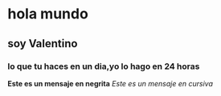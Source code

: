 # hola mundo
## soy Valentino
### lo que tu haces en un dia,yo lo hago en 24 horas

**Este es un mensaje en negrita**
_Este es un mensaje en cursiva_
